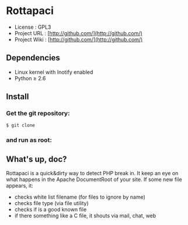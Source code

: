 # Rottapaci

* License          : GPL3
* Project URL      : [http://github.com/](http://github.com/)
* Project Wiki     : [http://github.com/](http://github.com/)

## Dependencies

* Linux kernel with Inotify enabled
* Python ≥ 2.6

## Install

### Get the git repository:

    $ git clone

### and run as root:

## What's up, doc?

Rottapaci is a quick&dirty way to detect PHP break in.
It keep an eye on what happens in the Apache DocumentRoot of your site.
If some new file appears, it:
* checks white list filename (for files to ignore by name)
* checks file type (via file utility)
* checks if is a good known file
* if there something like a C file, it shouts via mail, chat, web